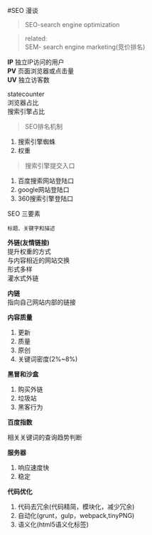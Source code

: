 #SEO 漫谈

>SEO-search engine optimization

>related:  
SEM- search engine marketing(竞价排名) 

**IP** 独立IP访问的用户  
**PV**  页面浏览器或点击量  
**UV** 独立访客数  

statecounter  
浏览器占比  
搜索引擎占比 


>SEO排名机制
  
1. 搜索引擎蜘蛛  
2. 权重

>搜索引擎提交入口  

1. 百度搜索网站登陆口
2. google网站登陆口
3. 360搜索引擎登陆口

SEO 三要素  

	标题、关键字和描述

**外链(友情链接)**  
提升权重的方式   
与内容相近的网站交换  
形式多样  
灌水式外链 

**内链**  
指向自己网站内部的链接  

**内容质量**
1. 更新
2. 质量
3. 原创
4. 关键词密度(2%~8%)

**黑冒和沙盒**

1. 购买外链
2. 垃圾站  
3. 黑客行为  

**百度指数**  

相关关键词的查询趋势判断  

**服务器**

1. 响应速度快
2. 稳定

**代码优化**

1. 代码去冗余(代码精简，模块化，减少冗余)
2. 自动化(grunt，gulp，webpack,tinyPNG)
3. 语义化(html5语义化标签)

